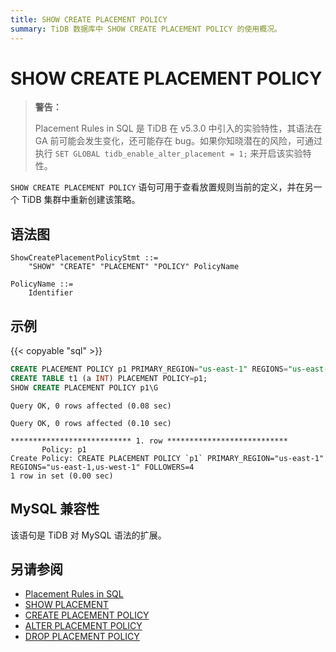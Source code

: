 ```yaml
---
title: SHOW CREATE PLACEMENT POLICY
summary: TiDB 数据库中 SHOW CREATE PLACEMENT POLICY 的使用概况。
---
```


# SHOW CREATE PLACEMENT POLICY

> **警告：**
>
> Placement Rules in SQL 是 TiDB 在 v5.3.0 中引入的实验特性，其语法在 GA 前可能会发生变化，还可能存在 bug。如果你知晓潜在的风险，可通过执行 `SET GLOBAL tidb_enable_alter_placement = 1;` 来开启该实验特性。

`SHOW CREATE PLACEMENT POLICY` 语句可用于查看放置规则当前的定义，并在另一个 TiDB 集群中重新创建该策略。

## 语法图

```ebnf+diagram
ShowCreatePlacementPolicyStmt ::=
    "SHOW" "CREATE" "PLACEMENT" "POLICY" PolicyName

PolicyName ::=
    Identifier
```

## 示例

{{< copyable "sql" >}}

```sql
CREATE PLACEMENT POLICY p1 PRIMARY_REGION="us-east-1" REGIONS="us-east-1,us-west-1" FOLLOWERS=4;
CREATE TABLE t1 (a INT) PLACEMENT POLICY=p1;
SHOW CREATE PLACEMENT POLICY p1\G
```

```
Query OK, 0 rows affected (0.08 sec)

Query OK, 0 rows affected (0.10 sec)

*************************** 1. row ***************************
       Policy: p1
Create Policy: CREATE PLACEMENT POLICY `p1` PRIMARY_REGION="us-east-1" REGIONS="us-east-1,us-west-1" FOLLOWERS=4
1 row in set (0.00 sec)
```

## MySQL 兼容性

该语句是 TiDB 对 MySQL 语法的扩展。

## 另请参阅

* [Placement Rules in SQL](/placement-rules-in-sql.md)
* [SHOW PLACEMENT](/sql-statements/sql-statement-show-placement.md)
* [CREATE PLACEMENT POLICY](/sql-statements/sql-statement-create-placement-policy.md)
* [ALTER PLACEMENT POLICY](/sql-statements/sql-statement-alter-placement-policy.md)
* [DROP PLACEMENT POLICY](/sql-statements/sql-statement-drop-placement-policy.md)
